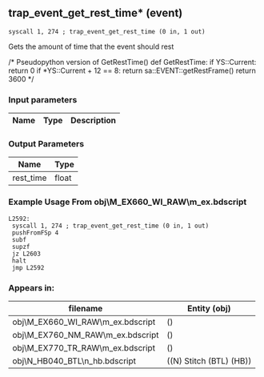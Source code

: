 ## trap_event_get_rest_time* (event)

`syscall 1, 274 ; trap_event_get_rest_time (0 in, 1 out)`

Gets the amount of time that the event should rest

/* Pseudopython version of GetRestTime()
def GetRestTime:
  if YS::Current:
    return 0
  if *YS::Current + 12 == 8:
    return sa::EVENT::getRestFrame()
  return 3600
*/

### Input parameters
| Name | Type | Description
|------|------|------------


### Output Parameters
| Name | Type
|------|-----
| rest_time   | float   
### Example Usage From obj\M_EX660_WI_RAW\m_ex.bdscript
```plaintext
L2592:
 syscall 1, 274 ; trap_event_get_rest_time (0 in, 1 out)
 pushFromFSp 4
 subf 
 supzf 
 jz L2603
 halt 
 jmp L2592
```


### Appears in:
| filename | Entity (obj)
|----------|-------------
| obj\M_EX660_WI_RAW\m_ex.bdscript       | ()          
| obj\M_EX760_NM_RAW\m_ex.bdscript       | ()          
| obj\M_EX770_TR_RAW\m_ex.bdscript       | ()          
| obj\N_HB040_BTL\n_hb.bdscript       | ((N) Stitch (BTL) (HB))          



